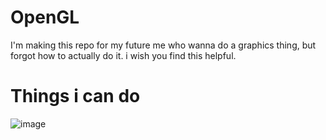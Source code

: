 # OpenGL 
I'm making this repo for my future me who wanna do a graphics thing, but forgot how to actually do it.
i wish you find this helpful.

# Things i can do
![image](https://github.com/user-attachments/assets/22249095-4cef-4d59-91ef-1c57c0181db2)
